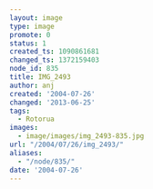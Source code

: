 ```yaml
---
layout: image
type: image
promote: 0
status: 1
created_ts: 1090861681
changed_ts: 1372159403
node_id: 835
title: IMG_2493
author: anj
created: '2004-07-26'
changed: '2013-06-25'
tags:
  - Rotorua
images:
  - image/images/img_2493-835.jpg
url: "/2004/07/26/img_2493/"
aliases:
  - "/node/835/"
date: '2004-07-26'
---
```


